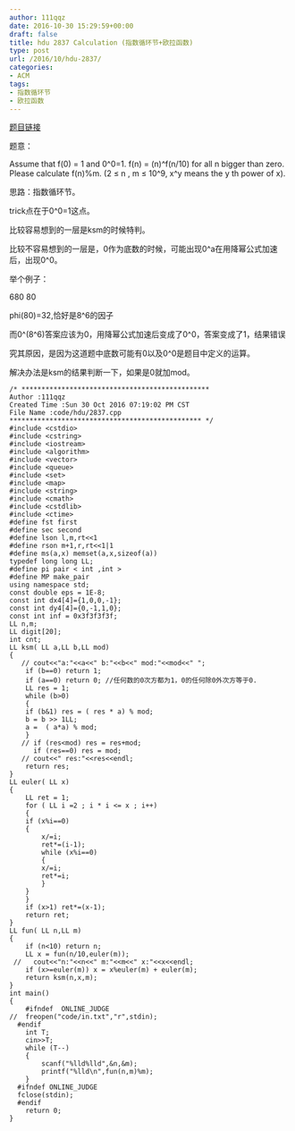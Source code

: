 ```yaml
---
author: 111qqz
date: 2016-10-30 15:29:59+00:00
draft: false
title: hdu 2837 Calculation (指数循环节+欧拉函数)
type: post
url: /2016/10/hdu-2837/
categories:
- ACM
tags:
- 指数循环节
- 欧拉函数
---
```


[题目链接](http://acm.hdu.edu.cn/showproblem.php?pid=2837)

题意：


Assume that f(0) = 1 and 0^0=1. f(n) = (n)^f(n/10) for all n bigger than zero. Please calculate f(n)%m. (2 ≤ n , m ≤ 10^9, x^y means the y th power of x).




思路：指数循环节。




trick点在于0^0=1这点。




比较容易想到的一层是ksm的时候特判。




比较不容易想到的一层是，0作为底数的时候，可能出现0^a在用降幂公式加速后，出现0^0。




举个例子：




680 80




phi(80)=32,恰好是8^6的因子




而0^(8^6)答案应该为0，用降幂公式加速后变成了0^0，答案变成了1，结果错误




究其原因，是因为这道题中底数可能有0以及0^0是题目中定义的运算。




解决办法是ksm的结果判断一下，如果是0就加mod。









    
    /* ***********************************************
    Author :111qqz
    Created Time :Sun 30 Oct 2016 07:19:02 PM CST
    File Name :code/hdu/2837.cpp
    ************************************************ */
    #include <cstdio>
    #include <cstring>
    #include <iostream>
    #include <algorithm>
    #include <vector>
    #include <queue>
    #include <set>
    #include <map>
    #include <string>
    #include <cmath>
    #include <cstdlib>
    #include <ctime>
    #define fst first
    #define sec second
    #define lson l,m,rt<<1
    #define rson m+1,r,rt<<1|1
    #define ms(a,x) memset(a,x,sizeof(a))
    typedef long long LL;
    #define pi pair < int ,int >
    #define MP make_pair
    using namespace std;
    const double eps = 1E-8;
    const int dx4[4]={1,0,0,-1};
    const int dy4[4]={0,-1,1,0};
    const int inf = 0x3f3f3f3f;
    LL n,m;
    LL digit[20];
    int cnt;
    LL ksm( LL a,LL b,LL mod)
    {
       // cout<<"a:"<<a<<" b:"<<b<<" mod:"<<mod<<" ";
        if (b==0) return 1;
        if (a==0) return 0; //任何数的0次方都为1，0的任何除0外次方等于0.
        LL res = 1;
        while (b>0)
        {
    	if (b&1) res = ( res * a) % mod;
    	b = b >> 1LL;
    	a =  ( a*a) % mod;
        }
       // if (res<mod) res = res+mod;
          if (res==0) res = mod;
       // cout<<" res:"<<res<<endl;
        return res;
    }
    LL euler( LL x)
    {
        LL ret = 1;
        for ( LL i =2 ; i * i <= x ; i++)
        {
    	if (x%i==0)
    	{
    	    x/=i;
    	    ret*=(i-1);
    	    while (x%i==0)
    	    {
    		x/=i;
    		ret*=i;
    	    }
    	}
        }
        if (x>1) ret*=(x-1);
        return ret;
    }
    LL fun( LL n,LL m)
    {
        if (n<10) return n;
        LL x = fun(n/10,euler(m));
     //   cout<<"n:"<<n<<" m:"<<m<<" x:"<<x<<endl;
        if (x>=euler(m)) x = x%euler(m) + euler(m);
        return ksm(n,x,m); 
    }
    int main()
    {
    	#ifndef  ONLINE_JUDGE 
    //	freopen("code/in.txt","r",stdin);
      #endif
    	int T;
    	cin>>T;
    	while (T--)
    	{
    	    scanf("%lld%lld",&n,&m);
    	    printf("%lld\n",fun(n,m)%m);
    	}
      #ifndef ONLINE_JUDGE  
      fclose(stdin);
      #endif
        return 0;
    }
    





